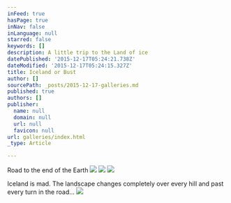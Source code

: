 ```yaml
---
inFeed: true
hasPage: true
inNav: false
inLanguage: null
starred: false
keywords: []
description: A little trip to the Land of ice
datePublished: '2015-12-17T05:24:21.738Z'
dateModified: '2015-12-17T05:24:15.327Z'
title: Iceland or Bust
author: []
sourcePath: _posts/2015-12-17-galleries.md
published: true
authors: []
publisher:
  name: null
  domain: null
  url: null
  favicon: null
url: galleries/index.html
_type: Article

---
```

Road to the end of the Earth
![](https://the-grid-user-content.s3-us-west-2.amazonaws.com/3658edf3-7007-4165-b677-7e293ac95211.jpg)
![](https://the-grid-user-content.s3-us-west-2.amazonaws.com/19278332-b2e5-4d24-b330-52569e9dd1b0.jpg)
![](https://the-grid-user-content.s3-us-west-2.amazonaws.com/8fece5a2-8cd0-487f-bf8d-c65f702614d0.jpg)

Iceland is mad. The landscape changes completely over every hill and past every turn in the road...
![](https://the-grid-user-content.s3-us-west-2.amazonaws.com/1853bf27-4969-448b-8422-af6b1cf81e99.jpg)